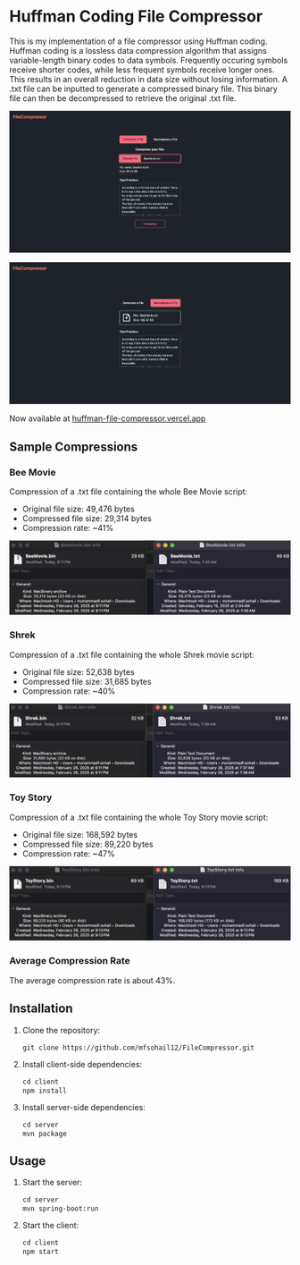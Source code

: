 # Huffman Coding File Compressor

This is my implementation of a file compressor using Huffman coding. Huffman coding is a lossless data compression algorithm that assigns variable-length binary codes to data symbols. Frequently occuring symbols receive shorter codes, while less frequent symbols receive longer ones. This results in an overall reduction in data size without losing information. A .txt file can be inputted to generate a compressed binary file. This binary file can then be decompressed to retrieve the original .txt file.

![Example of compressing a file](./Assets/Compress.png)

![Example of decompressing a file](./Assets/Decompress.png)

Now available at [huffman-file-compressor.vercel.app](https://huffman-file-compressor.vercel.app/)

## Sample Compressions

### Bee Movie

Compression of a .txt file containing the whole Bee Movie script:

- Original file size: 49,476 bytes
- Compressed file size: 29,314 bytes
- Compression rate: ~41%

![Bee Movie script compression comparison](/Assets/BeeMovie.png)

### Shrek

Compression of a .txt file containing the whole Shrek movie script:

- Original file size: 52,638 bytes
- Compressed file size: 31,685 bytes
- Compression rate: ~40%

![Shrek script compression comparison](/Assets/Shrek.png)

### Toy Story

Compression of a .txt file containing the whole Toy Story movie script:

- Original file size: 168,592 bytes
- Compressed file size: 89,220 bytes
- Compression rate: ~47%

![Toy Story script compression comparison](/Assets/ToyStory.png)

### Average Compression Rate

The average compression rate is about 43%.

## Installation

1. Clone the repository:
   ```
   git clone https://github.com/mfsohail12/FileCompressor.git
   ```
2. Install client-side dependencies:
   ```
   cd client
   npm install
   ```
3. Install server-side dependencies:
   ```
   cd server
   mvn package
   ```

## Usage

1. Start the server:
   ```
   cd server
   mvn spring-boot:run
   ```
2. Start the client:
   ```
   cd client
   npm start
   ```
